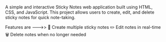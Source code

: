 A simple and interactive Sticky Notes web application built using HTML, CSS, and JavaScript. This project allows users to create, edit, and delete sticky notes for quick note-taking.

Features are --->>
📝 Create multiple sticky notes
✏️ Edit notes in real-time
🗑️ Delete notes when no longer needed

